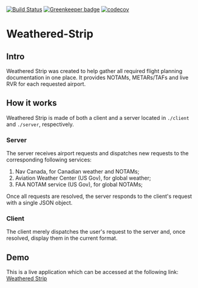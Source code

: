 [![Build Status](https://travis-ci.com/GregoryHamel/weatheredstrip.svg?branch=master)](https://travis-ci.com/GregoryHamel/weatheredstrip) [![Greenkeeper badge](https://badges.greenkeeper.io/GregoryHamel/weatheredstrip.svg)](https://greenkeeper.io/) [![codecov](https://codecov.io/gh/GregoryHamel/weatheredstrip/branch/master/graph/badge.svg)](https://codecov.io/gh/GregoryHamel/weatheredstrip)

# Weathered-Strip
## Intro
Weathered Strip was created to help gather all required flight planning documentation in one place. It provides NOTAMs, METARs/TAFs and live RVR for each requested airport.

## How it works
Weathered Strip is made of both a client and a server located in `./client` and `./server`, respectively.

### Server
The server receives airport requests and dispatches new requests to the corresponding following services:
1. Nav Canada, for Canadian weather and NOTAMs;
1. Aviation Weather Center (US Gov), for global weather;
1. FAA NOTAM service (US Gov), for global NOTAMs;

Once all requests are resolved, the server responds to the client's request with a single JSON object.

### Client
The client merely dispatches the user's request to the server and, once resolved, display them in the current format.

## Demo
This is a live application which can be accessed at the following link: [Weathered Strip](https://www.greghamel.com/weatheredstrip)
